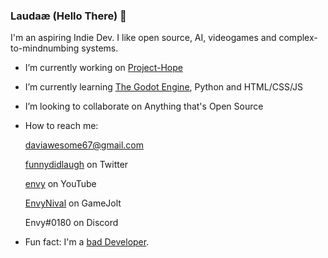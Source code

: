 ### Laudaæ (Hello There) 👋
I'm an aspiring Indie Dev. I like open source, AI, videogames and complex-to-mindnumbing systems.

<!--
**envyniv/envyniv** is a ✨ _special_ ✨ repository because its `README.md` (this file) appears on your GitHub profile.
-->
- I’m currently working on [Project-Hope](https://github.com/envyniv/Project-Hope)
- I’m currently learning [The Godot Engine](godotengine.com), Python and HTML/CSS/JS
- I’m looking to collaborate on Anything that's Open Source
- How to reach me:

  daviawesome67@gmail.com
  
  [funnydidlaugh](https://twitter.com/funnydidlaugh) on Twitter
  
  [envy](https://www.youtube.com/channel/UCErwEdNhRLN10PUkJXOAbpQ) on YouTube
  
  [EnvyNival](https://gamejolt.com/@EnvyNival) on GameJolt
  
  Envy#0180 on Discord
  
- Fun fact: I'm a [bad Developer](https://imgur.com/a/YSIaJr3).

